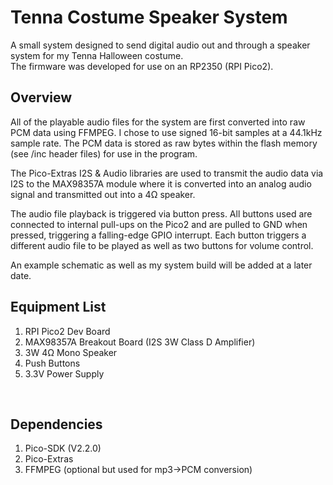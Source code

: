 # Tenna Costume Speaker System

A small system designed to send digital audio out and through a speaker system for my Tenna Halloween costume. <br>
The firmware was developed for use on an RP2350 (RPI Pico2). <br>

## Overview
All of the playable audio files for the system are first converted into raw PCM data using FFMPEG. I chose to use signed 16-bit samples at a 44.1kHz sample rate. The PCM data is stored as raw bytes within the flash memory (see /inc header files) for use in the program. <br>

The Pico-Extras I2S & Audio libraries are used to transmit the audio data via I2S to the MAX98357A module where it is converted into an analog audio signal and transmitted out into a 4Ω speaker. <br>

The audio file playback is triggered via button press. All buttons used are connected to internal pull-ups on the Pico2 and are pulled to GND when pressed, triggering a falling-edge GPIO interrupt. Each button triggers a different audio file to be played as well as two buttons for volume control. <br> 

An example schematic as well as my system build will be added at a later date.

## Equipment List
1. RPI Pico2 Dev Board
2. MAX98357A Breakout Board (I2S 3W Class D Amplifier)
3. 3W 4Ω Mono Speaker
4. Push Buttons
5. 3.3V Power Supply
<br>

## Dependencies
1. Pico-SDK (V2.2.0)
2. Pico-Extras
3. FFMPEG (optional but used for mp3->PCM conversion)
